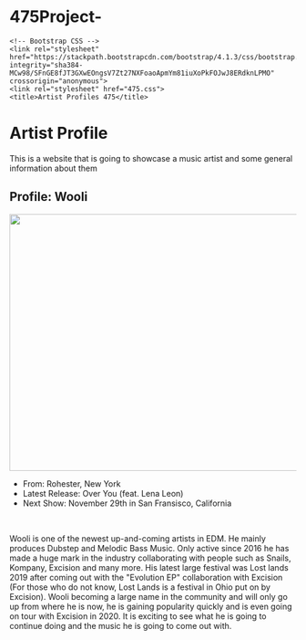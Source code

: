 # 475Project-
<!doctype html>
<html lang="en">
  <head>
    <!-- Required meta tags -->
    <meta charset="utf-8">
    <meta name="viewport" content="width=device-width, initial-scale=1, shrink-to-fit=no">

    <!-- Bootstrap CSS -->
    <link rel="stylesheet" href="https://stackpath.bootstrapcdn.com/bootstrap/4.1.3/css/bootstrap.min.css" integrity="sha384-MCw98/SFnGE8fJT3GXwEOngsV7Zt27NXFoaoApmYm81iuXoPkFOJwJ8ERdknLPMO" crossorigin="anonymous">
    <link rel="stylesheet" href="475.css">
    <title>Artist Profiles 475</title>
  </head>
  <body>
      <div class="jumbotron jumbotron-fluid">
    <div class="container">
      <h1 class="display-4">Artist Profile</h1>
      <p class="lead">This is a website that is going to showcase a music artist and some general information about them</p>
    </div>
  </div>
  <div class="container">
  <div class="row">
      <div class="col-8">
      </div>
      <div class="col-8">
          <h2>Profile: Wooli</h2>
        <img src="wooli.jpg" style="height: 450px; width: 730px;">
        <ul class="list-group">
  <li class="list-group-item">From: Rohester, New York</li>
  <li class="list-group-item">Latest Release: Over You (feat. Lena Leon)</li>
  <li class="list-group-item">Next Show: November 29th in San Fransisco, California</li>
</ul><br>
  <p>Wooli is one of the newest up-and-coming artists in EDM. He mainly produces Dubstep and Melodic Bass Music. Only active since 2016 he has made a huge mark in the industry collaborating with people such as Snails, Kompany, Excision and many more. His latest large festival was Lost lands 2019 after coming out with the "Evolution EP" collaboration with Excision (For those who do not know, Lost Lands is a festival in Ohio put on by Excision). Wooli becoming a large name in the community and will only go up from where he is now, he is gaining popularity quickly and is even going on tour with Excision in 2020. It is exciting to see what he is going to continue doing and the music he is going to come out with.</p>
      </div>
      <div class="col-8">
      </div>
    </div>
  </div>
    <!-- Optional JavaScript -->
    <!-- jQuery first, then Popper.js, then Bootstrap JS -->
    <script src="https://code.jquery.com/jquery-3.3.1.slim.min.js" integrity="sha384-q8i/X+965DzO0rT7abK41JStQIAqVgRVzpbzo5smXKp4YfRvH+8abtTE1Pi6jizo" crossorigin="anonymous"></script>
    <script src="https://cdnjs.cloudflare.com/ajax/libs/popper.js/1.14.3/umd/popper.min.js" integrity="sha384-ZMP7rVo3mIykV+2+9J3UJ46jBk0WLaUAdn689aCwoqbBJiSnjAK/l8WvCWPIPm49" crossorigin="anonymous"></script>
    <script src="https://stackpath.bootstrapcdn.com/bootstrap/4.1.3/js/bootstrap.min.js" integrity="sha384-ChfqqxuZUCnJSK3+MXmPNIyE6ZbWh2IMqE241rYiqJxyMiZ6OW/JmZQ5stwEULTy" crossorigin="anonymous"></script>
  </body>
</html>
